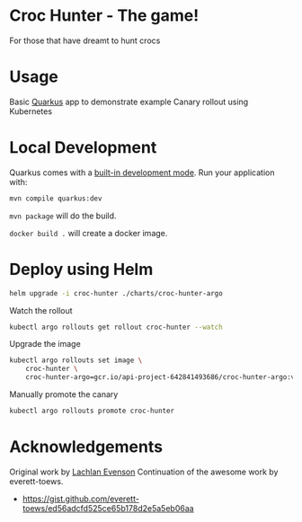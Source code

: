 # Croc Hunter - The game!

For those that have dreamt to hunt crocs

# Usage

Basic [Quarkus](https://quarkus.io/) app to demonstrate example Canary rollout using Kubernetes

# Local Development

Quarkus comes with a [built-in development mode](https://quarkus.io/guides/maven-tooling). Run your application with:

```bash
mvn compile quarkus:dev
```

`mvn package` will do the build.

`docker build .` will create a docker image.

# Deploy using Helm

```bash
helm upgrade -i croc-hunter ./charts/croc-hunter-argo
```

Watch the rollout

```bash
kubectl argo rollouts get rollout croc-hunter --watch
```

Upgrade the image

```bash
kubectl argo rollouts set image \
    croc-hunter \
    croc-hunter-argo=gcr.io/api-project-642841493686/croc-hunter-argo:v2
```

Manually promote the canary

```bash
kubectl argo rollouts promote croc-hunter
```


# Acknowledgements

Original work by [Lachlan Evenson](https://github.com/lachie83/croc-hunter)
Continuation of the awesome work by everett-toews.
* https://gist.github.com/everett-toews/ed56adcfd525ce65b178d2e5a5eb06aa
